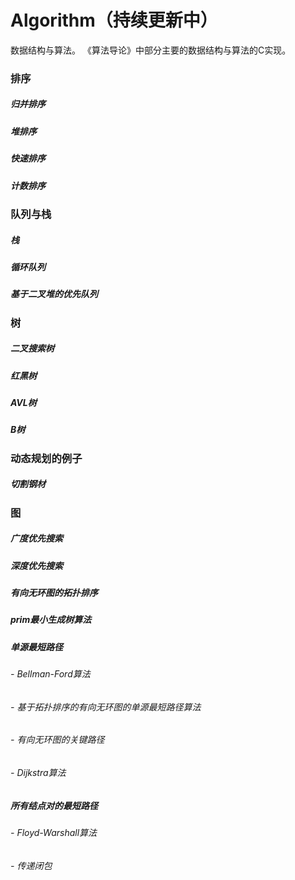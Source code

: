 ﻿# Algorithm（持续更新中）
数据结构与算法。
《算法导论》中部分主要的数据结构与算法的C实现。

### 排序
##### 归并排序
##### 堆排序
##### 快速排序
##### 计数排序

### 队列与栈
##### 栈
##### 循环队列
##### 基于二叉堆的优先队列

### 树
##### 二叉搜索树
##### 红黑树
##### AVL树
##### B树

### 动态规划的例子
##### 切割钢材

### 图
##### 广度优先搜索
##### 深度优先搜索
##### 有向无环图的拓扑排序
##### prim最小生成树算法
##### 单源最短路径
###### - Bellman-Ford算法
###### - 基于拓扑排序的有向无环图的单源最短路径算法
###### - 有向无环图的关键路径
###### - Dijkstra算法
##### 所有结点对的最短路径
###### - Floyd-Warshall算法
###### - 传递闭包
